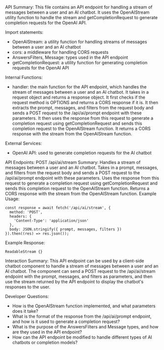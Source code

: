 API Summary:
This file contains an API endpoint for handling a stream of messages between a user and an AI chatbot. It uses the OpenAIStream utility function to handle the stream and getCompletionRequest to generate completion requests for the OpenAI API.

Import statements:
- OpenAIStream: a utility function for handling streams of messages between a user and an AI chatbot
- cors: a middleware for handling CORS requests
- AnswersFilters, Message: types used in the API endpoint
- getCompletionRequest: a utility function for generating completion requests for the OpenAI API

Internal Functions:
- handler: the main function for the API endpoint, which handles the stream of messages between a user and an AI chatbot. It takes in a request object and returns a response object. It first checks if the request method is OPTIONS and returns a CORS response if it is. It then extracts the prompt, messages, and filters from the request body and sends a POST request to the /api/ai/prompt endpoint with these parameters. It then uses the response from this request to generate a completion request using getCompletionRequest and sends this completion request to the OpenAIStream function. It returns a CORS response with the stream from the OpenAIStream function.

External Services:
- OpenAI API: used to generate completion requests for the AI chatbot

API Endpoints:
POST /api/ai/stream
Summary: Handles a stream of messages between a user and an AI chatbot. Takes in a prompt, messages, and filters from the request body and sends a POST request to the /api/ai/prompt endpoint with these parameters. Uses the response from this request to generate a completion request using getCompletionRequest and sends this completion request to the OpenAIStream function. Returns a CORS response with the stream from the OpenAIStream function.
Example Usage:
```
const response = await fetch('/api/ai/stream', {
  method: 'POST',
  headers: {
    'Content-Type': 'application/json'
  },
  body: JSON.stringify({ prompt, messages, filters })
}).then((res) => res.json());
```

Example Response:
```
ReadableStream {}
```

Interaction Summary:
This API endpoint can be used by a client-side chatbot component to handle a stream of messages between a user and an AI chatbot. The component can send a POST request to the /api/ai/stream endpoint with the prompt, messages, and filters as parameters, and then use the stream returned by the API endpoint to display the chatbot's responses to the user.

Developer Questions:
- How is the OpenAIStream function implemented, and what parameters does it take?
- What is the format of the response from the /api/ai/prompt endpoint, and how is it used to generate a completion request?
- What is the purpose of the AnswersFilters and Message types, and how are they used in the API endpoint?
- How can the API endpoint be modified to handle different types of AI chatbots or completion models?